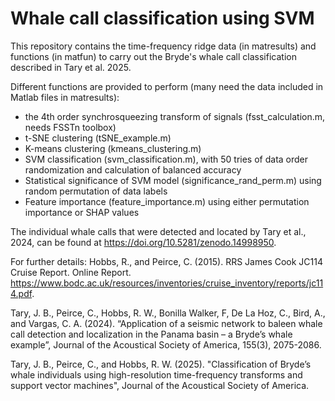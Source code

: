 # Whale call classification using SVM

This repository contains the time-frequency ridge data (in matresults) and functions (in matfun) to carry out the Bryde's whale call classification described in Tary et al. 2025.

Different functions are provided to perform (many need the data included in Matlab files in matresults):
  - the 4th order synchrosqueezing transform of signals (fsst_calculation.m, needs FSSTn toolbox)
  - t-SNE clustering (tSNE_example.m)
  - K-means clustering (kmeans_clustering.m)
  - SVM classification (svm_classification.m), with 50 tries of data order randomization and calculation of balanced accuracy
  - Statistical significance of SVM model (significance_rand_perm.m) using random permutation of data labels
  - Feature importance (feature_importance.m) using either permutation importance or SHAP values

The individual whale calls that were detected and located by Tary et al., 2024, can be found at https://doi.org/10.5281/zenodo.14998950.

For further details:
Hobbs, R., and Peirce, C. (2015). RRS James Cook JC114 Cruise Report. Online Report. https://www.bodc.ac.uk/resources/inventories/cruise_inventory/reports/jc114.pdf.

Tary, J. B., Peirce, C., Hobbs, R. W., Bonilla Walker, F, De La Hoz, C., Bird, A., and Vargas, C. A. (2024). “Application of a seismic network to baleen whale call detection and localization in the Panama basin – a Bryde’s whale example”, Journal of the Acoustical Society of America, 155(3), 2075-2086.

Tary, J. B., Peirce, C., and Hobbs, R. W. (2025). "Classification of Bryde’s whale individuals using high-resolution time-frequency transforms and support vector machines", Journal of the Acoustical Society of America.
